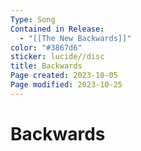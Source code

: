 ```yaml
---
Type: Song
Contained in Release:
  - "[[The New Backwards]]"
color: "#3867d6"
sticker: lucide//disc
title: Backwards
Page created: 2023-10-05
Page modified: 2023-10-25
---
```


# Backwards
